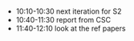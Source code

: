 ### 
- 10:10-10:30 next iteration for S2
- 10:40-11:30 report from CSC
- 11:40-12:10 look at the ref papers
